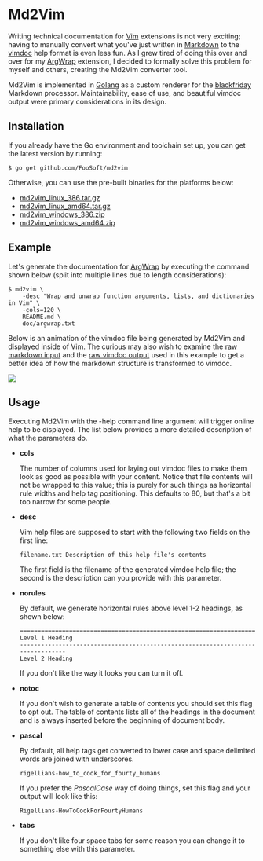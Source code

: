 # Md2Vim #

Writing technical documentation for [Vim](http://www.vim.org/) extensions is not very exciting; having to manually
convert what you've just written in [Markdown](https://daringfireball.net/projects/markdown/) to the
[vimdoc](http://vimdoc.sourceforge.net/htmldoc/usr_toc.html) help format is even less fun. As I grew tired of doing this
over and over for my [ArgWrap](/projects/argwrap/) extension, I decided to formally solve this problem for myself and
others, creating the Md2Vim converter tool.

Md2Vim is implemented in [Golang](https://golang.org/) as a custom renderer for the
[blackfriday](https://github.com/russross/blackfriday) Markdown processor. Maintainability, ease of use, and beautiful
vimdoc output were primary considerations in its design.

## Installation ##

If you already have the Go environment and toolchain set up, you can get the latest version by running:

```
$ go get github.com/FooSoft/md2vim
```

Otherwise, you can use the pre-built binaries for the platforms below:

 * [md2vim_linux_386.tar.gz](http://dl.foosoft.net/md2vim/md2vim_linux_386.tar.gz)
 * [md2vim_linux_amd64.tar.gz](http://dl.foosoft.net/md2vim/md2vim_linux_amd64.tar.gz)
 * [md2vim_windows_386.zip](http://dl.foosoft.net/md2vim/md2vim_windows_386.zip)
 * [md2vim_windows_amd64.zip](http://dl.foosoft.net/md2vim/md2vim_windows_amd64.zip)

## Example ##

Let's generate the documentation for [ArgWrap](/projects/argwrap/) by executing the command shown below (split into
multiple lines due to length considerations):

```
$ md2vim \
    -desc "Wrap and unwrap function arguments, lists, and dictionaries in Vim" \
    -cols=120 \
    README.md \
    doc/argwrap.txt
```

Below is an animation of the vimdoc file being generated by Md2Vim and displayed inside of Vim. The curious may also
wish to examine the [raw markdown input](https://raw.githubusercontent.com/FooSoft/vim-argwrap/master/README.md) and the
[raw vimdoc output](https://raw.githubusercontent.com/FooSoft/vim-argwrap/master/doc/argwrap.txt) used in this example
to get a better idea of how the markdown structure is transformed to vimdoc.

![](//foosoft.net/projects/md2vim/img/demo.gif)

## Usage ##

Executing Md2Vim with the -help command line argument will trigger online help to be displayed. The list below provides
a more detailed description of what the parameters do.

*   **cols**

    The number of columns used for laying out vimdoc files to make them look as good as possible with your content.
    Notice that file contents will not be wrapped to this value; this is purely for such things as horizontal rule
    widths and help tag positioning. This defaults to 80, but that's a bit too narrow for some people.

*   **desc**

    Vim help files are supposed to start with the following two fields on the first line:

    ```
    filename.txt Description of this help file's contents
    ```

    The first field is the filename of the generated vimdoc help file; the second is the description can you provide
    with this parameter.

*   **norules**

    By default, we generate horizontal rules above level 1-2 headings, as shown below:

    ```
    ================================================================================
    Level 1 Heading
    --------------------------------------------------------------------------------
    Level 2 Heading
    ```
    If you don't like the way it looks you can turn it off.

*   **notoc**

    If you don't wish to generate a table of contents you should set this flag to opt out. The table of contents lists
    all of the headings in the document and is always inserted before the beginning of document body.

*   **pascal**

    By default, all help tags get converted to lower case and space delimited words are joined with underscores.

    ```
    rigellians-how_to_cook_for_fourty_humans
    ```

    If you prefer the *PascalCase* way of doing things, set this flag and your output will look like this:

    ```
    Rigellians-HowToCookForFourtyHumans
    ```

*   **tabs**

    If you don't like four space tabs for some reason you can change it to something else with this parameter.
